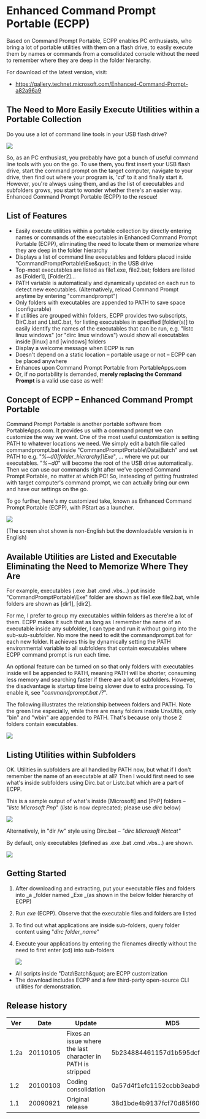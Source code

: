 # Enhanced Command Prompt Portable (ECPP)

Based on Command Prompt Portable, ECPP enables PC enthusiasts, who bring a lot of portable utilities with them on a flash drive, to easily execute them by names or commands from a consolidated console without the need to remember where they are deep in the folder hierarchy.

For download of the latest version, visit:
- https://gallery.technet.microsoft.com/Enhanced-Command-Prompt-a82a96a9

## The Need to More Easily Execute Utilities within a Portable Collection

Do you use a lot of command line tools in your USB flash drive?

 ![](https://1.bp.blogspot.com/_Rn_IR-WNJ-M/Srgz4br9cYI/AAAAAAAAAQ8/m-C8_WNn28I/s1600/cmd1a.png "")

So, as an PC enthusiast, you probably have got a bunch of useful command line tools with you on the go. To use them, you first insert your USB flash drive, start the command prompt on the target computer, navigate to your drive, then find out where your program is, &#39;_cd_&#39; to it and finally start it. However, you&#39;re always using them, and as the list of executables and subfolders grows, you start to wonder whether there&#39;s an easier way. Enhanced Command Prompt Portable (ECPP) to the rescue!

## List of Features

- Easily execute utilities within a portable collection by directly entering names or commands of the executables in Enhanced Command Prompt Portable (ECPP), eliminating the need to locate them or memorize where they are deep in the folder hierarchy
- Displays a list of command line executables and folders placed inside &quot;CommandPromptPortable\Exe\&quot; in the USB drive
- Top-most executables are listed as file1.exe, file2.bat; folders are listed as [Folder1], [Folder2]...
- PATH variable is automatically and dynamically updated on each run to detect new executables. (Alternatively, reload Command Prompt anytime by entering &quot;commandprompt&quot;)
- Only folders with executables are appended to PATH to save space (configurable)
- If utilities are grouped within folders, ECPP provides two subscripts, DirC.bat and ListC.bat, for listing executables in specified [folder(s)] to easily identify the names of the executables that can be run, e.g. &quot;listc linux windows&quot; (or &quot;dirc linux windows&quot;) would show all executables inside [linux] and [windows] folders
- Display a welcome message when ECPP is run
- Doesn&#39;t depend on a static location – portable usage or not – ECPP can be placed anywhere
- Enhances upon Command Prompt Portable from PortableApps.com
- Or, if no portability is demanded,  **merely replacing the Command Prompt**  is a valid use case as well!

## Concept of ECPP – Enhanced Command Prompt Portable

Command Prompt Portable is another portable software from PortableApps.com. It provides us with a command prompt we can customize the way we want. One of the most useful customization is setting PATH to whatever locations we need. We simply edit a batch file called commandprompt.bat inside &quot;CommandPromptPortable\Data\Batch&quot; and set PATH to e.g. &quot;_%~d0\[folder\_hierarchy]\Exe_&quot;, ... where we put our executables. &quot;_%~d0_&quot; will become the root of the USB drive automatically. Then we can use our commands right after we&#39;ve opened Command Prompt Portable, no matter at which PC! So, insteading of getting frustrated with target computer&#39;s command prompt, we can actually bring our own and have our settings on the go.

To go further, here&#39;s my customized take, known as Enhanced Command Prompt Portable (ECPP), with PStart as a launcher.

 ![](https://3.bp.blogspot.com/_Rn_IR-WNJ-M/Srg01CyEDZI/AAAAAAAAARk/JszJHWvT0J8/s1600/cmd2.png "")

(The screen shot shown is non-English but the downloadable version is in English)

## Available Utilities are Listed and Executable Eliminating the Need to Memorize Where They Are

For example, executables (.exe .bat .cmd .vbs...) put inside &quot;CommandPromptPortable\Exe&quot; folder are shown as file1.exe file2.bat, while folders are shown as [dir1], [dir2].

For me, I prefer to group my executables within folders as there&#39;re a lot of them. ECPP makes it such that as long as I remember the name of an executable inside any subfolder, I can type and run it without going into the sub-sub-subfolder. No more the need to edit the commandprompt.bat for each new folder. It achieves this by dynamically setting the PATH environmental variable to all subfolders that contain executables where ECPP command prompt is run each time.

An optional feature can be turned on so that only folders with executables inside will be appended to PATH, meaning PATH will be shorter, consuming less memory and searching faster if there are a lot of subfolders. However, the disadvantage is startup time being slower due to extra processing. To enable it, see &quot;_commandprompt.bat /?_&quot;.

The following illustrates the relationship between folders and PATH. Note the green line especially, while there are many folders inside UnxUtils, only &quot;bin&quot; and &quot;wbin&quot; are appended to PATH. That&#39;s because only those 2 folders contain executables.

 ![](https://3.bp.blogspot.com/_Rn_IR-WNJ-M/SqJNi3QTblI/AAAAAAAAANE/a1hdZkh478M/s1600/cmd3.png "")

## Listing Utilities within Subfolders

OK. Utilities in subfolders are all handled by PATH now, but what if I don&#39;t remember the name of an executable at all? Then I would first need to see what&#39;s inside subfolders using Dirc.bat or Listc.bat which are a part of ECPP.

This is a sample output of what&#39;s inside [Microsoft] and [PnP] folders – &quot;_listc Microsoft Pnp_&quot; (_listc_ is now deprecated; please use _dirc_ below)

 ![](https://2.bp.blogspot.com/_Rn_IR-WNJ-M/SqJNjdE8KQI/AAAAAAAAANM/H0-CmbskLm4/s1600/cmd4.png "")

Alternatively, in &quot;dir /w&quot; style using Dirc.bat – _&quot;dirc Microsoft Netcat&quot;_

By default, only executables (defined as .exe .bat .cmd .vbs...) are shown.

 ![](https://1.bp.blogspot.com/_Rn_IR-WNJ-M/SqJNjhDmjgI/AAAAAAAAANU/cceePGiL-qw/s1600/cmd5.png "")

## Getting Started

1. After downloading and extracting, put your executable files and folders into _a _folder named _Exe _(as shown in the below folder hierarchy of ECPP)
2. Run _exe_ (ECPP). Observe that the executable files and folders are listed
3. To find out what applications are inside sub-folders, query folder content using &quot;_dirc folder\_name_&quot;
4. Execute your applications by entering the filenames directly without the need to first enter (cd) into sub-folders

   ![](https://1.bp.blogspot.com/_Rn_IR-WNJ-M/SqI_uH9UlUI/AAAAAAAAAMs/W70Rd8_ciTc/s1600/samplesetup.PNG "")

- All scripts inside &quot;Data\Batch\&quot; are ECPP customization
- The download includes ECPP and a few third-party open-source CLI utilities for demonstration.

## Release history

| Ver | Date | Update | MD5 |
| --- | --- | --- | --- |
| 1.2a | 20110105 | Fixes an issue where the last character in PATH is stripped | 5b234884461157d1b595dcfc6d6e2e22 |
| 1.2 | 20100103 | Coding consolidation | 0a57d4f1efc1152ccbb3eabd61032317 |
| 1.1 | 20090921 | Original release | 38d1bde4b9137fcf70d85f6033ec241c |
